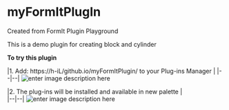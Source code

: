 ﻿
# myFormItPlugIn
Created from FormIt Plugin Playground

This is a demo plugin for creating block and cylinder

**To try this plugin**

|1. Add: https://h-iL/github.io/myFormItPlugin/  to your Plug-ins Manager | 
|--|--|
![enter image description here](https://user-images.githubusercontent.com/80236301/137282055-cd7b5e0c-6c64-4ffb-b6cf-dd6d31ec95a1.png) 

|2. The plug-ins will be installed and available in new palette  |  
|--|--|
![enter image description here](https://user-images.githubusercontent.com/80236301/137281879-7ba80f00-4539-44df-a2b7-4db167c08025.png)

